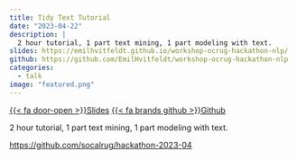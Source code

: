 ```yaml
---
title: Tidy Text Tutorial
date: "2023-04-22"
description: |
  2 hour tutorial, 1 part text mining, 1 part modeling with text. 
slides: https://emilhvitfeldt.github.io/workshop-ocrug-hackathon-nlp/
github: https://github.com/EmilHvitfeldt/workshop-ocrug-hackathon-nlp
categories:
  - talk
image: "featured.png"
---
```




<a href="https://emilhvitfeldt.github.io/workshop-ocrug-hackathon-nlp/" class="listing-slides btn-links">{{< fa door-open >}}Slides<a>
<a href="https://github.com/EmilHvitfeldt/workshop-ocrug-hackathon-nlp" class="listing-github btn-links">{{< fa brands github >}}Github<a>
      
2 hour tutorial, 1 part text mining, 1 part modeling with text. 

https://github.com/socalrug/hackathon-2023-04
